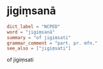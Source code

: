 # jigiṃsanā

``` toml
dict_label = "NCPED"
word = "jigiṃsanā"
summary = "of jigiṃsati"
grammar_comment = "part. pr. mfn."
see_also = ["jigiṃsati"]
```

of jigiṃsati

